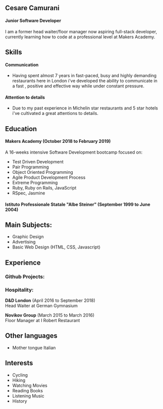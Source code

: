 ## Cesare Camurani

#### Junior Software Developer

I am a former head waiter/floor manager now aspiring full-stack developer, currently learning how to code at a professional level at Makers Academy. 

## Skills

#### Communication

- Having spent almost 7 years in fast-paced, busy and highly demanding restaurants here in London i've developed the ability to communicate in a fast , positive and effective way while under constant pressure.

#### Attention to details

- Due to my past experience in Michelin star restaurants and 5 star hotels i've cultivated a great attentions to details.

## Education

#### Makers Academy (October 2018 to February 2019)

 A 16-weeks intensive Software Development bootcamp focused on:

- Test Driven Development
- Pair Programming
- Object Oriented Programming
- Agile Product Development Process
- Extreme Programming
- Ruby, Ruby on Rails, JavaScript
- RSpec, Jasmine

#### Istituto Professionale Statale "Albe Steiner" (September 1999 to June 2004)

## Main Subjects:
- Graphic Design
- Advertising
- Basic Web Design (HTML, CSS, Javascript)

## Experience

### Github Projects: 

### Hospitality:

**D&D London** (April 2016 to September 2018)    
Head Waiter at German Gymnasium  

**Novikov Group** (March 2015 to March 2016)   
Floor Manager at I Robert Restaurant

## Other languages

- Mother tongue Italian

## Interests

- Cycling
- Hiking
- Watching Movies
- Reading Books
- Listening Music
- History
 
